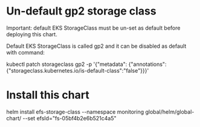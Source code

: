 # Un-default gp2 storage class

Important: default EKS StorageClass must be un-set as default before deploying this chart.

Default EKS StorageClass is called gp2 and it can be disabled as default with command:

kubectl patch storageclass gp2 -p '{"metadata": {"annotations":{"storageclass.kubernetes.io/is-default-class":"false"}}}'

# Install this chart

helm install efs-storage-class --namespace monitoring global/helm/global-chart/ --set efsId="fs-05bf4b2e6b521c4a5"